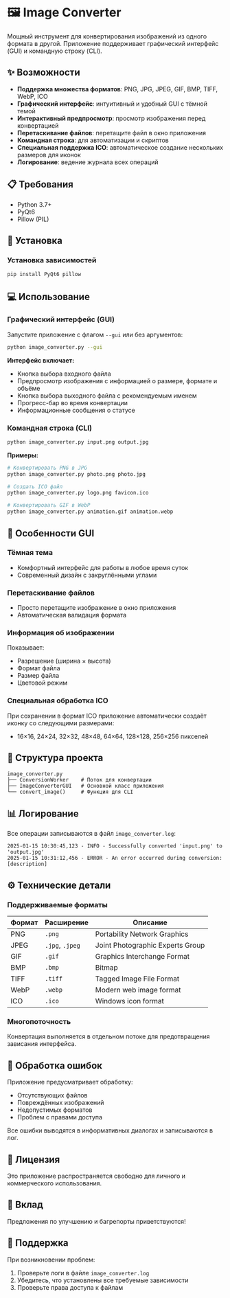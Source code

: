 # 🖼️ Image Converter

Мощный инструмент для конвертирования изображений из одного формата в другой. Приложение поддерживает графический интерфейс (GUI) и командную строку (CLI).

## ✨ Возможности

- **Поддержка множества форматов**: PNG, JPG, JPEG, GIF, BMP, TIFF, WebP, ICO
- **Графический интерфейс**: интуитивный и удобный GUI с тёмной темой
- **Интерактивный предпросмотр**: просмотр изображения перед конвертацией
- **Перетаскивание файлов**: перетащите файл в окно приложения
- **Командная строка**: для автоматизации и скриптов
- **Специальная поддержка ICO**: автоматическое создание нескольких размеров для иконок
- **Логирование**: ведение журнала всех операций

## 📋 Требования

- Python 3.7+
- PyQt6
- Pillow (PIL)

## 🚀 Установка

### Установка зависимостей

```bash
pip install PyQt6 pillow
```

## 💻 Использование

### Графический интерфейс (GUI)

Запустите приложение с флагом `--gui` или без аргументов:

```bash
python image_converter.py --gui
```

**Интерфейс включает:**
- Кнопка выбора входного файла
- Предпросмотр изображения с информацией о размере, формате и объёме
- Кнопка выбора выходного файла с рекомендуемым именем
- Прогресс-бар во время конвертации
- Информационные сообщения о статусе

### Командная строка (CLI)

```bash
python image_converter.py input.png output.jpg
```

**Примеры:**

```bash
# Конвертировать PNG в JPG
python image_converter.py photo.png photo.jpg

# Создать ICO файл
python image_converter.py logo.png favicon.ico

# Конвертировать GIF в WebP
python image_converter.py animation.gif animation.webp
```

## 🎨 Особенности GUI

### Тёмная тема
- Комфортный интерфейс для работы в любое время суток
- Современный дизайн с закруглёнными углами

### Перетаскивание файлов
- Просто перетащите изображение в окно приложения
- Автоматическая валидация формата

### Информация об изображении
Показывает:
- Разрешение (ширина × высота)
- Формат файла
- Размер файла
- Цветовой режим

### Специальная обработка ICO
При сохранении в формат ICO приложение автоматически создаёт иконку со следующими размерами:
- 16×16, 24×24, 32×32, 48×48, 64×64, 128×128, 256×256 пикселей

## 📁 Структура проекта

```
image_converter.py
├── ConversionWorker    # Поток для конвертации
├── ImageConverterGUI   # Основной класс приложения
└── convert_image()     # Функция для CLI
```

## 📊 Логирование

Все операции записываются в файл `image_converter.log`:

```
2025-01-15 10:30:45,123 - INFO - Successfully converted 'input.png' to 'output.jpg'
2025-01-15 10:31:12,456 - ERROR - An error occurred during conversion: [description]
```

## ⚙️ Технические детали

### Поддерживаемые форматы

| Формат | Расширение | Описание |
|--------|-----------|---------|
| PNG | `.png` | Portability Network Graphics |
| JPEG | `.jpg`, `.jpeg` | Joint Photographic Experts Group |
| GIF | `.gif` | Graphics Interchange Format |
| BMP | `.bmp` | Bitmap |
| TIFF | `.tiff` | Tagged Image File Format |
| WebP | `.webp` | Modern web image format |
| ICO | `.ico` | Windows icon format |

### Многопоточность
Конвертация выполняется в отдельном потоке для предотвращения зависания интерфейса.

## 🐛 Обработка ошибок

Приложение предусматривает обработку:
- Отсутствующих файлов
- Повреждённых изображений
- Недопустимых форматов
- Проблем с правами доступа

Все ошибки выводятся в информативных диалогах и записываются в лог.

## 📝 Лицензия

Это приложение распространяется свободно для личного и коммерческого использования.

## 🤝 Вклад

Предложения по улучшению и багрепорты приветствуются!

## 📧 Поддержка

При возникновении проблем:
1. Проверьте логи в файле `image_converter.log`
2. Убедитесь, что установлены все требуемые зависимости
3. Проверьте права доступа к файлам